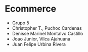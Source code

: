 # Ecommerce
- Grupo 5 
- Christopher T., Puchoc Cardenas
- Denisse Marinel Montalvo Castillo
- Joao Junior, Vilca Ajahuana
- Juan Felipe Urbina Rivera
